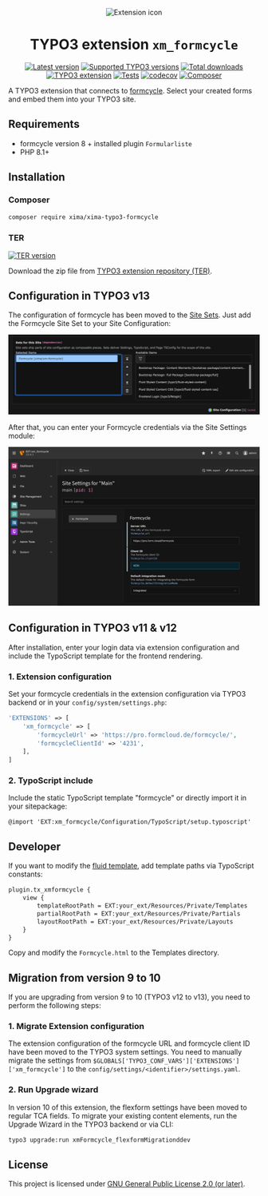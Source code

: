 <div align="center">

![Extension icon](Resources/Public/Icons/Extension.svg)

# TYPO3 extension `xm_formcycle`

[![Latest version](https://typo3-badges.dev/badge/xm_formcycle/version/shields.svg)](https://extensions.typo3.org/extension/xm_formcycle)
[![Supported TYPO3 versions](https://typo3-badges.dev/badge/xm_formcycle/typo3/shields.svg)](https://extensions.typo3.org/extension/xm_formcycle)
[![Total downloads](https://typo3-badges.dev/badge/xm_formcycle/downloads/shields.svg)](https://packagist.org/packages/xima-media/xm_formcycle/stats)
[![TYPO3 extension](https://typo3-badges.dev/badge/xm_formcycle/extension/shields.svg)](https://extensions.typo3.org/extension/xm_formcycle)
[![Tests](https://github.com/xima-media/xm_formcycle/actions/workflows/tests.yml/badge.svg)](https://github.com/xima-media/xm_formcycle/actions/workflows/tests.yml)
[![codecov](https://codecov.io/gh/xima-media/xm_formcycle/graph/badge.svg?token=VUMQ5EUG02)](https://codecov.io/gh/xima-media/xm_formcycle)
[![Composer](https://typo3-badges.dev/badge/xm_formcycle/composer/shields.svg)](https://packagist.org/packages/xima/xima-typo3-formcycle)

</div>

A TYPO3 extension that connects to [formcycle](https://www.formcycle.eu/). Select your created forms and embed
them into your TYPO3 site.

## Requirements

* formcycle version 8 + installed plugin `Formularliste`
* PHP 8.1+

## Installation

### Composer

```bash
composer require xima/xima-typo3-formcycle
```

### TER

[![TER version](https://typo3-badges.dev/badge/xm_formcycle/version/shields.svg)](https://extensions.typo3.org/extension/xm_formcycle)

Download the zip file from
[TYPO3 extension repository (TER)](https://extensions.typo3.org/extension/xm_formcycle).

## Configuration in TYPO3 v13

The configuration of formcycle has been moved to
the [Site Sets](https://docs.typo3.org/m/typo3/reference-coreapi/main/en-us/ApiOverview/SiteHandling/SiteSets.html). Just add the Formcycle
Site Set to your Site Configuration:

![Site set](./Documentation/Images/site_set.png)

After that, you can enter your Formcycle credentials via the Site Settings module:

![Site settings](./Documentation/Images/site_settings.png)

## Configuration in TYPO3 v11 & v12

After installation, enter your login data via extension configuration and include the TypoScript template for the
frontend rendering.

### 1. Extension configuration

Set your formcycle credentials in the extension configuration via TYPO3 backend or in your `config/system/settings.php`:

```php
'EXTENSIONS' => [
    'xm_formcycle' => [
        'formcycleUrl' => 'https://pro.formcloud.de/formcycle/',
        'formcycleClientId' => '4231',
    ],
]
```

### 2. TypoScript include

Include the static TypoScript template "formcycle" or directly import it in your sitepackage:

```typo3_typoscript
@import 'EXT:xm_formcycle/Configuration/TypoScript/setup.typoscript'
```

## Developer

If you want to modify the [fluid template](Resources/Private/Templates/Formcycle.html), add template paths via
TypoScript constants:

```typo3_typoscript
plugin.tx_xmformcycle {
    view {
        templateRootPath = EXT:your_ext/Resources/Private/Templates
        partialRootPath = EXT:your_ext/Resources/Private/Partials
        layoutRootPath = EXT:your_ext/Resources/Private/Layouts
    }
}
```

Copy and modify the `Formcycle.html` to the Templates directory.

## Migration from version 9 to 10

If you are upgrading from version 9 to 10 (TYPO3 v12 to v13), you need to perform the following steps:

### 1. Migrate Extension configuration

The extension configuration of the formcycle URL and formcycle client ID have been moved to the TYPO3 system settings. You need to manually
migrate the settings from `$GLOBALS['TYPO3_CONF_VARS']['EXTENSIONS']['xm_formcycle']` to the `config/settings/<identifier>/settings.yaml`.

### 2. Run Upgrade wizard

In version 10 of this extension, the flexform settings have been moved to regular TCA fields. To migrate your existing content elements, run
the Upgrade Wizard in the TYPO3 backend or via CLI:

```bash
typo3 upgrade:run xmFormcycle_flexformMigrationddev
```

## License

This project is licensed under [GNU General Public License 2.0 (or later)](LICENSE.md).
